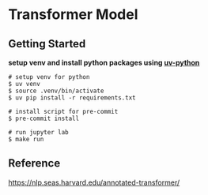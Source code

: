 # Transformer Model

## Getting Started
**setup venv and install python packages using [uv-python](https://astral.sh/blog/uv)**
```shell
# setup venv for python
$ uv venv
$ source .venv/bin/activate
$ uv pip install -r requirements.txt

# install script for pre-commit
$ pre-commit install

# run jupyter lab
$ make run
```
## Reference
https://nlp.seas.harvard.edu/annotated-transformer/
